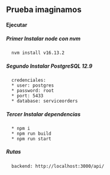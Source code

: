 ## Prueba imaginamos

#### Ejecutar
##### Primer Instalar node con nvm
      nvm install v16.13.2
##### Segundo Instalar PostgreSQL 12.9
      credenciales:
      * user: postgres
      * password: root
      * port: 5433
      * database: serviceorders
##### Tercer Instalar dependencias
      * npm i
      * npm run build
      * npm run start

##### Rutas
      backend: http://localhost:3000/api/
